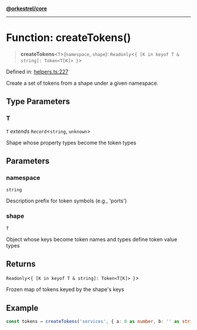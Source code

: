 [**@orkestrel/core**](../index.md)

***

# Function: createTokens()

> **createTokens**\<`T`\>(`namespace`, `shape`): `Readonly`\<`{ [K in keyof T & string]: Token<T[K]> }`\>

Defined in: [helpers.ts:227](https://github.com/orkestrel/core/blob/7cc3e19bc4a1e6f96f153d7b931686981208a465/src/helpers.ts#L227)

Create a set of tokens from a shape under a given namespace.

## Type Parameters

### T

`T` *extends* `Record`\<`string`, `unknown`\>

Shape whose property types become the token types

## Parameters

### namespace

`string`

Description prefix for token symbols (e.g., 'ports')

### shape

`T`

Object whose keys become token names and types define token value types

## Returns

`Readonly`\<`{ [K in keyof T & string]: Token<T[K]> }`\>

Frozen map of tokens keyed by the shape's keys

## Example

```ts
const tokens = createTokens('services', { a: 0 as number, b: '' as string })
```
